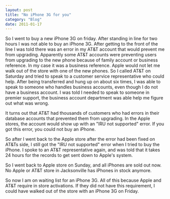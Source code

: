 ```yaml
---
layout: post
title: "No iPhone 3G for you"
category: "Blog"
date: 2011-01-17
---
```



So I went to buy a new iPhone 3G on friday. After standing in line for two hours I was not able to buy an iPhone 3G. After getting to the front of the line I was told there was an error in my AT&T account that would prevent me from upgrading. Apparently some AT&T accounts were preventing users from upgrading to the new phone because of family account or business reference. In my case it was a business reference. Apple would not let me walk out of the store with one of the new phones. So I called AT&T on Saturday and tried to speak to a customer service representative who could help. After being transferred and hung up on about six times, I was able to speak to someone who handles business accounts, even though I do not have a business account. I was told I needed to speak to someone in premier support, the business account department was able help me figure out what was wrong.

It turns out that AT&T had thousands of customers who had errors in their database accounts that prevented them from upgrading. In the Apple stores, the account would show up with an "IRU not supported" error. If you got this error, you could not buy an iPhone.

So after I went back to the Apple store after the error had been fixed on AT&Ts side, I still got the "IRU not supported" error when I tried to buy the iPhone. I spoke to an AT&T representative again, and was told that it takes 24 hours for the records to get sent down to Apple's system.

So I went back to Apple store on Sunday, and all iPhones are sold out now. No Apple or AT&T store in Jacksonville has iPhones in stock anymore.

So now I am on waiting list for an iPhone 3G. All of this because Apple and AT&T require in store activations. If they did not have this requirement, I could have walked out of the store with an iPhone 3G on Friday.
